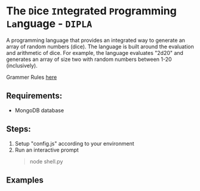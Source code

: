 # The `D`ice `I`ntegrated `P`rogramming `La`nguage - `DIPLA`
A programming language that provides an integrated way to generate an array of random numbers (dice). The language is built around the evaluation and arithmetic of dice. For example, the language evaluates "2d20" and generates an array of size two with random numbers between 1-20 (inclusively).    

Grammer Rules [here](grammar.md)

## Requirements:
- MongoDB database

## Steps:

1. Setup "config.js" according to your environment
2. Run an interactive prompt 
    > node shell.py

## Examples

```


```